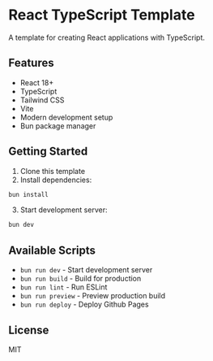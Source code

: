 # React TypeScript Template

A template for creating React applications with TypeScript.

## Features

- React 18+
- TypeScript
- Tailwind CSS
- Vite
- Modern development setup
- Bun package manager

## Getting Started

1. Clone this template
2. Install dependencies:

```bash
bun install
```

3. Start development server:

```bash
bun dev
```

## Available Scripts

- `bun run dev` - Start development server
- `bun run build` - Build for production
- `bun run lint` - Run ESLint
- `bun run preview` - Preview production build
- `bun run deploy` - Deploy Github Pages

## License

MIT
